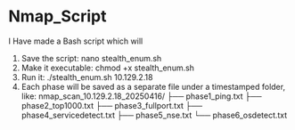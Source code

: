 # Nmap_Script

I Have made a Bash script which will 


1. Save the script: nano stealth_enum.sh
2. Make it executable: chmod +x stealth_enum.sh
3. Run it: ./stealth_enum.sh 10.129.2.18
4. Each phase will be saved as a separate file under a timestamped folder, like:
   nmap_scan_10.129.2.18_20250416/
├── phase1_ping.txt
├── phase2_top1000.txt
├── phase3_fullport.txt
├── phase4_servicedetect.txt
├── phase5_nse.txt
└── phase6_osdetect.txt


